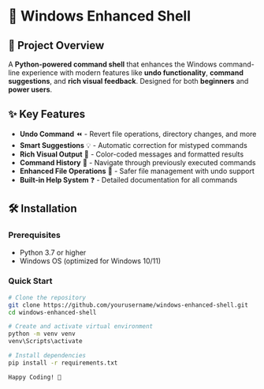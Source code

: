# 🚀 Windows Enhanced Shell

## 📌 Project Overview
A **Python-powered command shell** that enhances the Windows command-line experience with modern features like **undo functionality**, **command suggestions**, and **rich visual feedback**. Designed for both **beginners** and **power users**.

## ✨ Key Features
- **Undo Command** ⏪ - Revert file operations, directory changes, and more
- **Smart Suggestions** 💡 - Automatic correction for mistyped commands
- **Rich Visual Output** 🎨 - Color-coded messages and formatted results
- **Command History** 📜 - Navigate through previously executed commands
- **Enhanced File Operations** 📂 - Safer file management with undo support
- **Built-in Help System** ❓ - Detailed documentation for all commands

## 🛠️ Installation

### Prerequisites
- Python 3.7 or higher
- Windows OS (optimized for Windows 10/11)

### Quick Start
```sh
# Clone the repository
git clone https://github.com/yourusername/windows-enhanced-shell.git
cd windows-enhanced-shell

# Create and activate virtual environment
python -m venv venv
venv\Scripts\activate

# Install dependencies
pip install -r requirements.txt

Happy Coding! 🚀
